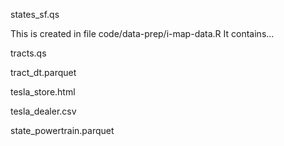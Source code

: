 states_sf.qs

This is created in file code/data-prep/i-map-data.R
It contains...


tracts.qs


tract_dt.parquet


tesla_store.html

tesla_dealer.csv



state_powertrain.parquet